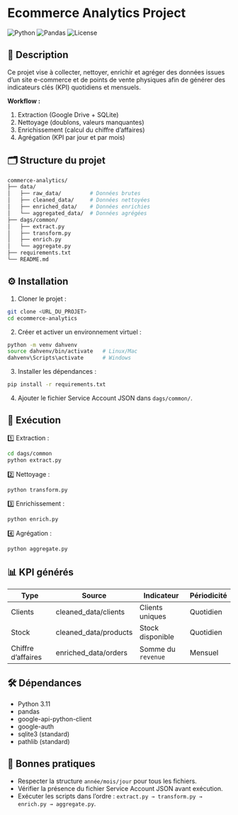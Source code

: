 # Ecommerce Analytics Project

![Python](https://img.shields.io/badge/Python-3.11-blue)
![Pandas](https://img.shields.io/badge/Pandas-Yes-green)
![License](https://img.shields.io/badge/License-MIT-lightgrey)


## 📖 Description

Ce projet vise à collecter, nettoyer, enrichir et agréger des données issues d’un site e-commerce et de points de vente physiques afin de générer des indicateurs clés (KPI) quotidiens et mensuels.

**Workflow :**

1. Extraction (Google Drive + SQLite)
2. Nettoyage (doublons, valeurs manquantes)
3. Enrichissement (calcul du chiffre d’affaires)
4. Agrégation (KPI par jour et par mois)


## 🗂️ Structure du projet

```bash
commerce-analytics/
├── data/
│   ├── raw_data/         # Données brutes
│   ├── cleaned_data/     # Données nettoyées
│   ├── enriched_data/    # Données enrichies
│   └── aggregated_data/  # Données agrégées
├── dags/common/
│   ├── extract.py
│   ├── transform.py
│   ├── enrich.py
│   └── aggregate.py
├── requirements.txt
└── README.md
```


## ⚙️ Installation

1. Cloner le projet :

```bash
git clone <URL_DU_PROJET>
cd ecommerce-analytics
```

2. Créer et activer un environnement virtuel :

```bash
python -m venv dahvenv
source dahvenv/bin/activate   # Linux/Mac
dahvenv\Scripts\activate      # Windows
```

3. Installer les dépendances :

```bash
pip install -r requirements.txt
```

4. Ajouter le fichier Service Account JSON dans `dags/common/`.


## 🚀 Exécution

1️⃣ Extraction :

```bash
cd dags/common
python extract.py
```

2️⃣ Nettoyage :

```bash
python transform.py
```

3️⃣ Enrichissement :

```bash
python enrich.py
```

4️⃣ Agrégation :

```bash
python aggregate.py
```


## 📊 KPI générés

| Type               | Source                 | Indicateur         | Périodicité |
| ------------------ | ---------------------- | ------------------ | ----------- |
| Clients            | cleaned\_data/clients  | Clients uniques    | Quotidien   |
| Stock              | cleaned\_data/products | Stock disponible   | Quotidien   |
| Chiffre d’affaires | enriched\_data/orders  | Somme du `revenue` | Mensuel     |


## 🛠️ Dépendances

* Python 3.11
* pandas
* google-api-python-client
* google-auth
* sqlite3 (standard)
* pathlib (standard)


## 🔑 Bonnes pratiques

* Respecter la structure `année/mois/jour` pour tous les fichiers.
* Vérifier la présence du fichier Service Account JSON avant exécution.
* Exécuter les scripts dans l’ordre :
  `extract.py → transform.py → enrich.py → aggregate.py`.
